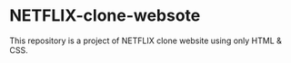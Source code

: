 # NETFLIX-clone-websote

This repository is a project of NETFLIX clone website using only HTML & CSS.
